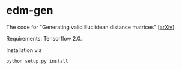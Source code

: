 # edm-gen
The code for "Generating valid Euclidean distance matrices" [[arXiv](https://arxiv.org/abs/1910.03131)].

Requirements: Tensorflow 2.0.

Installation via

```
python setup.py install
```
